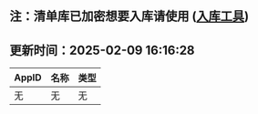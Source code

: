 ## 注：清单库已加密想要入库请使用 ([入库工具](https://github.com/BlankTMing/ManifestAutoUpdate/releases))

## 更新时间：2025-02-09 16:16:28
| AppID | 名称 | 类型  |
| :-------------------- | :----------------------------- | :----------- |
| 无 | 无 | 无 |

